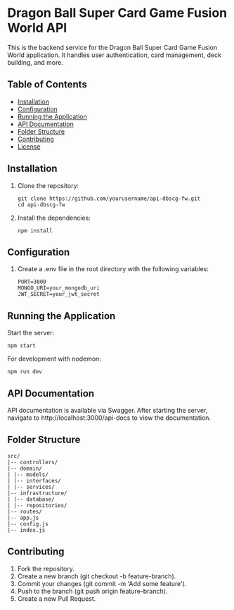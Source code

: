 # Dragon Ball Super Card Game Fusion World API

This is the backend service for the Dragon Ball Super Card Game Fusion World application. It handles user authentication, card management, deck building, and more.

## Table of Contents

- [Installation](#installation)
- [Configuration](#configuration)
- [Running the Application](#running-the-application)
- [API Documentation](#api-documentation)
- [Folder Structure](#folder-structure)
- [Contributing](#contributing)
- [License](#license)

## Installation

1. Clone the repository:
   ```
   git clone https://github.com/yourusername/api-dbscg-fw.git
   cd api-dbscg-fw
   ```
2. Install the dependencies:
   ```
   npm install
   ```

## Configuration

1. Create a .env file in the root directory with the following variables:
   ```
   PORT=3000
   MONGO_URI=your_mongodb_uri
   JWT_SECRET=your_jwt_secret
   ```

## Running the Application

Start the server:

```
npm start
```

For development with nodemon:

```
npm run dev
```

## API Documentation

API documentation is available via Swagger. After starting the server, navigate to http://localhost:3000/api-docs to view the documentation.

## Folder Structure
```
src/
|-- controllers/
|-- domain/
| |-- models/
| |-- interfaces/
| |-- services/
|-- infrastructure/
| |-- database/
| |-- repositories/
|-- routes/
|-- app.js
|-- config.js
|-- index.js
```

## Contributing

1. Fork the repository.
2. Create a new branch (git checkout -b feature-branch).
3. Commit your changes (git commit -m 'Add some feature').
4. Push to the branch (git push origin feature-branch).
5. Create a new Pull Request.